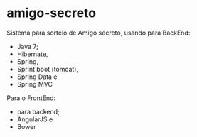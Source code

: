 # amigo-secreto

Sistema para sorteio de Amigo secreto, usando para BackEnd:

* Java 7;
* Hibernate, 
* Spring, 
* Sprint boot (tomcat), 
* Spring Data e 
* Spring MVC 

Para o FrontEnd:

* para backend;
* AngularJS e
* Bower
